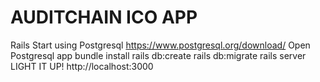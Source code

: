 # AUDITCHAIN ICO APP
Rails Start using Postgresql
https://www.postgresql.org/download/ Open Postgresql app
bundle install
rails db:create
rails db:migrate
rails server
LIGHT IT UP! http://localhost:3000
